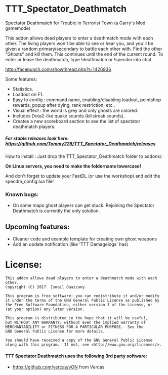 TTT_Spectator_Deathmatch
========================

Spectator Deathmatch for Trouble in Terrorist Town (a Garry's Mod gamemode)

This addon allows dead players to enter a deathmatch mode with each other. The living players won't be able to see or hear you, and you'll be given a random primary/secondary to battle each other with. Find the other "Ghosts" and kill them. This continues until the end of the current round. To enter or leave the deathmatch, type !deathmatch or !specdm into chat.

http://facepunch.com/showthread.php?t=1426936


Some features:
- Statistics.
- Loadout on F1.
- Easy to config : command name, enabling/disabling loadout, pointshop rewards, popup after dying, rank restriction, etc..
- Visual effect : the world is grey and only ghosts are colored.
- Includes Dota2-like quake sounds (killstreak sounds).
- Creates a new scoreboard section to see the list of spectator deathmatch players.

##### For *stable* releases look here: https://github.com/Tommy228/TTT_Spectator_Deathmatch/releases

How to install : Just drop the TTT_Spectator_Deathmatch folder to addons/.

**On Linux servers, you need to make the foldername lowercase!**

And don't forget to update your FastDL (or use the workshop) and edit the specdm_config.lua file!


### Known bugs:
- On some maps ghost players can get stuck. Rejoining the Spectator Deathmatch is currently the only solution.


## Upcoming features:

* Cleaner code and example template for creating own ghost weapons
* Add an update notification (like 'TTT Damagelogs' has)


# License:

    This addon allows dead players to enter a deathmatch mode with each other.
    Copyright (C) 2017  Ismail Ouazzany

    This program is free software: you can redistribute it and/or modify
    it under the terms of the GNU General Public License as published by
    the Free Software Foundation, either version 3 of the License, or
    (at your option) any later version.

    This program is distributed in the hope that it will be useful,
    but WITHOUT ANY WARRANTY; without even the implied warranty of
    MERCHANTABILITY or FITNESS FOR A PARTICULAR PURPOSE.  See the
    GNU General Public License for more details.

    You should have received a copy of the GNU General Public License
    along with this program.  If not, see <http://www.gnu.org/licenses/>.

#### TTT Spectator Deathmatch uses the following 3rd party software:
- https://github.com/vercas/vON from Vercas
